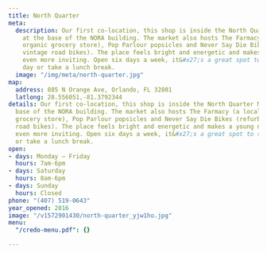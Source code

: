 ```yaml
---
title: North Quarter
meta:
  description: Our first co-location, this shop is inside the North Quarter Market
    at the base of the NORA building. The market also hosts The Farmacy (a local and
    organic grocery store), Pop Parlour popsicles and Never Say Die Bikes (refurbished
    vintage road bikes). The place feels bright and energetic and makes a young neighborhood
    even more inviting. Open six days a week, it&#x27;s a great spot to start your
    day or take a lunch break.
  image: "/img/meta/north-quarter.jpg"
map:
  address: 885 N Orange Ave, Orlando, FL 32801
  latlong: 28.556051,-81.3792344
details: Our first co-location, this shop is inside the North Quarter Market at the
  base of the NORA building. The market also hosts The Farmacy (a local and organic
  grocery store), Pop Parlour popsicles and Never Say Die Bikes (refurbished vintage
  road bikes). The place feels bright and energetic and makes a young neighborhood
  even more inviting. Open six days a week, it&#x27;s a great spot to start your day
  or take a lunch break.
open:
- days: Monday – Friday
  hours: 7am-6pm
- days: Saturday
  hours: 8am-6pm
- days: Sunday
  hours: Closed
phone: "(407) 519-0643"
year_opened: 2016
image: "/v1572901430/north-quarter_yjw1ho.jpg"
menu:
  "/credo-menu.pdf": {}

---
```


